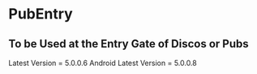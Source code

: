 # PubEntry

## To be Used at the Entry Gate of Discos or Pubs

Latest Version = 5.0.0.6
Android Latest Version = 5.0.0.8
